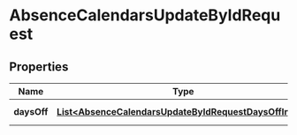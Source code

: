 

# AbsenceCalendarsUpdateByIdRequest


## Properties

| Name | Type | Description | Notes |
|------------ | ------------- | ------------- | -------------|
|**daysOff** | [**List&lt;AbsenceCalendarsUpdateByIdRequestDaysOffInner&gt;**](AbsenceCalendarsUpdateByIdRequestDaysOffInner.md) | array of AbsenceCalendarDayOff |  |



